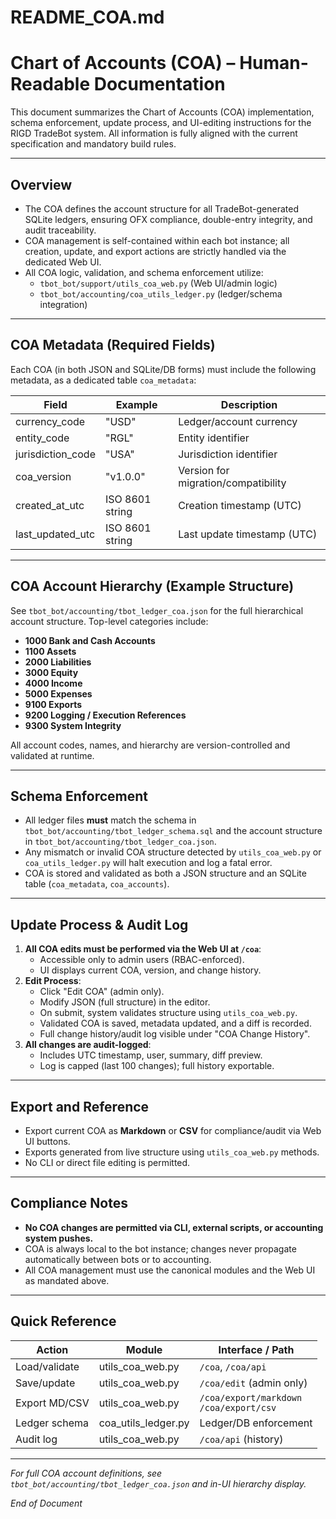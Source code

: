 # README_COA.md

# Chart of Accounts (COA) – Human-Readable Documentation

This document summarizes the Chart of Accounts (COA) implementation, schema enforcement, update process, and UI-editing instructions for the RIGD TradeBot system. All information is fully aligned with the current specification and mandatory build rules.

---

## Overview

- The COA defines the account structure for all TradeBot-generated SQLite ledgers, ensuring OFX compliance, double-entry integrity, and audit traceability.
- COA management is self-contained within each bot instance; all creation, update, and export actions are strictly handled via the dedicated Web UI.
- All COA logic, validation, and schema enforcement utilize:
    - `tbot_bot/support/utils_coa_web.py` (Web UI/admin logic)
    - `tbot_bot/accounting/coa_utils_ledger.py` (ledger/schema integration)

---

## COA Metadata (Required Fields)

Each COA (in both JSON and SQLite/DB forms) must include the following metadata, as a dedicated table `coa_metadata`:

| Field            | Example         | Description                              |
|------------------|-----------------|------------------------------------------|
| currency_code    | "USD"           | Ledger/account currency                  |
| entity_code      | "RGL"           | Entity identifier                        |
| jurisdiction_code| "USA"           | Jurisdiction identifier                  |
| coa_version      | "v1.0.0"        | Version for migration/compatibility      |
| created_at_utc   | ISO 8601 string | Creation timestamp (UTC)                 |
| last_updated_utc | ISO 8601 string | Last update timestamp (UTC)              |

---

## COA Account Hierarchy (Example Structure)

See `tbot_bot/accounting/tbot_ledger_coa.json` for the full hierarchical account structure. Top-level categories include:

- **1000 Bank and Cash Accounts**
- **1100 Assets**
- **2000 Liabilities**
- **3000 Equity**
- **4000 Income**
- **5000 Expenses**
- **9100 Exports**
- **9200 Logging / Execution References**
- **9300 System Integrity**

All account codes, names, and hierarchy are version-controlled and validated at runtime.

---

## Schema Enforcement

- All ledger files **must** match the schema in `tbot_bot/accounting/tbot_ledger_schema.sql` and the account structure in `tbot_bot/accounting/tbot_ledger_coa.json`.
- Any mismatch or invalid COA structure detected by `utils_coa_web.py` or `coa_utils_ledger.py` will halt execution and log a fatal error.
- COA is stored and validated as both a JSON structure and an SQLite table (`coa_metadata`, `coa_accounts`).

---

## Update Process & Audit Log

1. **All COA edits must be performed via the Web UI at `/coa`**:
    - Accessible only to admin users (RBAC-enforced).
    - UI displays current COA, version, and change history.
2. **Edit Process**:
    - Click "Edit COA" (admin only).
    - Modify JSON (full structure) in the editor.
    - On submit, system validates structure using `utils_coa_web.py`.
    - Validated COA is saved, metadata updated, and a diff is recorded.
    - Full change history/audit log visible under "COA Change History".
3. **All changes are audit-logged**:
    - Includes UTC timestamp, user, summary, diff preview.
    - Log is capped (last 100 changes); full history exportable.

---

## Export and Reference

- Export current COA as **Markdown** or **CSV** for compliance/audit via Web UI buttons.
- Exports generated from live structure using `utils_coa_web.py` methods.
- No CLI or direct file editing is permitted.

---

## Compliance Notes

- **No COA changes are permitted via CLI, external scripts, or accounting system pushes.**
- COA is always local to the bot instance; changes never propagate automatically between bots or to accounting.
- All COA management must use the canonical modules and the Web UI as mandated above.

---

## Quick Reference

| Action          | Module                  | Interface / Path           |
|-----------------|------------------------|----------------------------|
| Load/validate   | utils_coa_web.py        | `/coa`, `/coa/api`         |
| Save/update     | utils_coa_web.py        | `/coa/edit` (admin only)   |
| Export MD/CSV   | utils_coa_web.py        | `/coa/export/markdown`<br>`/coa/export/csv` |
| Ledger schema   | coa_utils_ledger.py     | Ledger/DB enforcement      |
| Audit log       | utils_coa_web.py        | `/coa/api` (history)       |

---

*For full COA account definitions, see `tbot_bot/accounting/tbot_ledger_coa.json` and in-UI hierarchy display.*

*End of Document*
